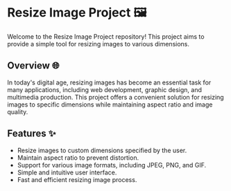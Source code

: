 # Resize Image Project 🖼️

Welcome to the Resize Image Project repository! This project aims to provide a simple tool for resizing images to various dimensions.

## Overview 🌐

In today's digital age, resizing images has become an essential task for many applications, including web development, graphic design, and multimedia production. This project offers a convenient solution for resizing images to specific dimensions while maintaining aspect ratio and image quality.

## Features ✨

- Resize images to custom dimensions specified by the user.
- Maintain aspect ratio to prevent distortion.
- Support for various image formats, including JPEG, PNG, and GIF.
- Simple and intuitive user interface.
- Fast and efficient resizing image process.
